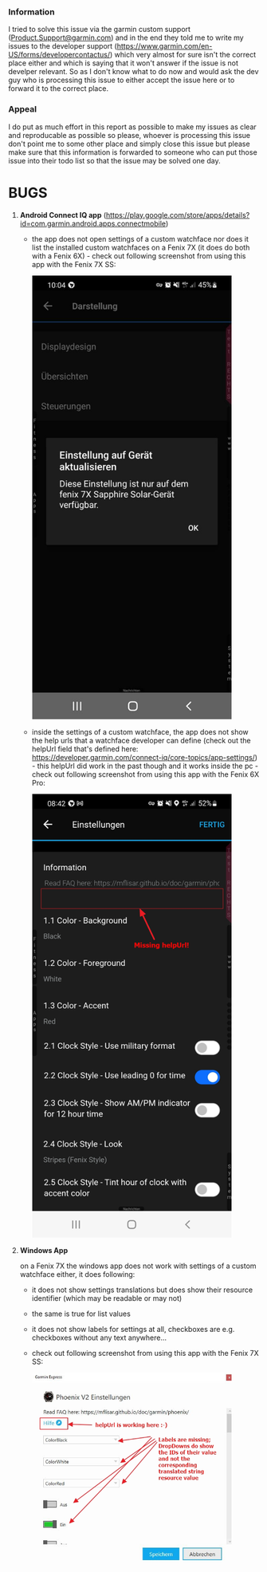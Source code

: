 ### Information

I tried to solve this issue via the garmin custom support (Product.Support@garmin.com) and in the end they told me to write my issues to the developer support (https://www.garmin.com/en-US/forms/developercontactus/) which very almost for sure isn't the correct place either and which is saying that it won't answer if the issue is not develper relevant. So as I don't know what to do now and would ask the dev guy who is processing this issue to either accept the issue here or to forward it to the correct place.

### Appeal

I do put as much effort in this report as possible to make my issues as clear and reproducable as possible so please, whoever is processing this issue don't point me to some other place and simply close this issue but please make sure that this information is forwarded to someone who can put those issue into their todo list so that the issue may be solved one day.

# BUGS

1) **Android Connect IQ app** (https://play.google.com/store/apps/details?id=com.garmin.android.apps.connectmobile)

    * the app does not open settings of a custom watchface nor does it list the installed custom watchfaces on a Fenix 7X (it does do both with a Fenix 6X) - check out following screenshot from using this app with the Fenix 7X SS:

        <img src="Android_Fenix7X.jpg" width="400">

    * inside the settings of a custom watchface, the app does not show the help urls that a watchface developer can define (check out the helpUrl field that's defined here: https://developer.garmin.com/connect-iq/core-topics/app-settings/) - this helpUrl did work in the past though and it works inside the pc - check out following screenshot from using this app with the Fenix 6X Pro:

        <img src="Android_Fenix6x_helpUrl.jpg" width="400">

2) **Windows App**

    on a Fenix 7X the windows app does not work with settings of a custom watchface either, it does following:
    * it does not show settings translations but does show their resource identifier (which may be readable or may not)
    * the same is true for list values
    * it does not show labels for settings at all, checkboxes are e.g. checkboxes without any text anywhere...
    * check out following screenshot from using this app with the Fenix 7X SS:

        <img src="Window_Fenix7X_missing_texts.jpg" width="400">

        
